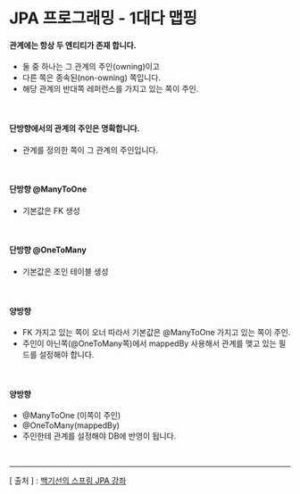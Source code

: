 JPA 프로그래밍 - 1대다 맵핑
===

#### 관계에는 항상 두 엔티티가 존재 합니다.
+	둘 중 하나는 그 관계의 주인(owning)이고
+	다른 쪽은 종속된(non-owning) 쪽입니다.
+	해당 관계의 반대쪽 레퍼런스를 가지고 있는 쪽이 주인.

<br/>

#### 단방향에서의 관계의 주인은 명확합니다.
+	관계를 정의한 쪽이 그 관계의 주인입니다.

<br/>

#### 단방향 @ManyToOne
+	기본값은 FK 생성

<br/>

#### 단방향 @OneToMany
+	기본값은 조인 테이블 생성

<br/>

#### 양방향
+	FK 가지고 있는 쪽이 오너 따라서 기본값은 @ManyToOne 가지고 있는 쪽이 주인.
+	주인이 아닌쪽(@OneToMany쪽)에서 mappedBy 사용해서 관계를 맺고 있는 필드를 설정해야 합니다.

<br/>

#### 양방향
+	@ManyToOne (이쪽이 주인)
+	@OneToMany(mappedBy)
+	주인한테 관계를 설정해야 DB에 반영이 됩니다.

<br/>

---
[ 출처 ] : [백기선의 스프링 JPA 강좌](https://www.inflearn.com/course/%EC%8A%A4%ED%94%84%EB%A7%81-%EB%8D%B0%EC%9D%B4%ED%84%B0-jpa)

